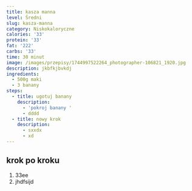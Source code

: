 ```yaml
---
title: kasza manna
level: Średni
slug: kasza-manna
category: Niskokaloryczne
calories: '33'
protein: '33'
fat: '222'
carbs: '33'
time: 30 minut
image: /images/przepisy/1744997522264_photographer-106821_1920.jpg
description: jkbfkjbvkdj
ingredients:
  - 500g maki
  - 3 banany
steps:
  - title: ugotuj banany
    description:
      - 'pokroj banany '
      - dddd
  - title: nowy krok
    description:
      - sxxdx
      - xd
---
```

## krok po kroku

1. 33ee
2. jhdfsijd
